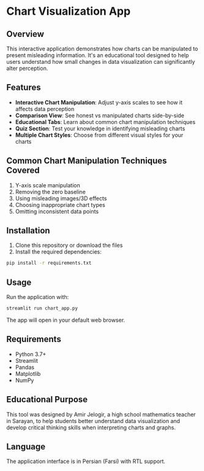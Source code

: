 # Chart Visualization App

## Overview

This interactive application demonstrates how charts can be manipulated to present misleading information. It's an educational tool designed to help users understand how small changes in data visualization can significantly alter perception.

## Features

- **Interactive Chart Manipulation**: Adjust y-axis scales to see how it affects data perception
- **Comparison View**: See honest vs manipulated charts side-by-side
- **Educational Tabs**: Learn about common chart manipulation techniques
- **Quiz Section**: Test your knowledge in identifying misleading charts
- **Multiple Chart Styles**: Choose from different visual styles for your charts

## Common Chart Manipulation Techniques Covered

1. Y-axis scale manipulation
2. Removing the zero baseline
3. Using misleading images/3D effects
4. Choosing inappropriate chart types
5. Omitting inconsistent data points

## Installation

1. Clone this repository or download the files
2. Install the required dependencies:

```bash
pip install -r requirements.txt
```

## Usage
Run the application with:

```bash
streamlit run chart_app.py
```
The app will open in your default web browser.


## Requirements
- Python 3.7+
- Streamlit
- Pandas
- Matplotlib
- NumPy


## Educational Purpose
This tool was designed by Amir Jelogir, a high school mathematics teacher in Sarayan, to help students better understand data visualization and develop critical thinking skills when interpreting charts and graphs.

## Language
The application interface is in Persian (Farsi) with RTL support.
